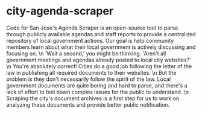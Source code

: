 # city-agenda-scraper

Code for San Jose's Agenda Scraper is an open-source tool to parse through publicly available agendas and staff reports to provide a centralized repository of local government actions. Our goal is help community members learn about what their local government is actively discussing and focusing on. \n
'Wait a second,' you might be thinking. 'Aren't all government meetings and agendas already posted to local city websites?' \n
You're absolutely correct! Cities do a good job following the letter of the law in publishing all required documents to their websites. \n But the problem is they don't necessarily follow the spirit of the law. Local government documents are quite boring and hard to parse, and there's a lack of effort to boil down complex issues for the public to understand. \n
Scraping the city's document archives is a first step for us to work on analyzing these documents and provide better public notification.  

